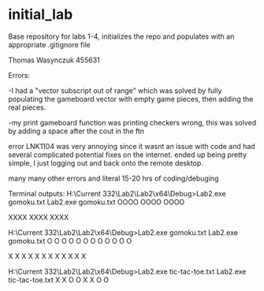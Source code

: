 # initial_lab
Base repository for labs 1-4, initializes the repo and populates with an appropriate .gitignore file

Thomas Wasynczuk 455631

Errors:

-I had a "vector subscript out of range" which was solved by fully populating the gameboard vector with empty game pieces, then adding the real pieces.

-my print gameboard function was printing checkers wrong, this was solved by adding a space after the cout in the ftn

error LNK1104 was very annoying since it wasnt an issue with code and had several complicated potential fixes on the internet. ended up being pretty simple, I just logging out and back onto the remote desktop.

many many other errors and literal 15-20 hrs of coding/debuging

Terminal outputs: H:\Current 332\Lab2\Lab2\x64\Debug>Lab2.exe gomoku.txt Lab2.exe gomoku.txt OOOO OOOO OOOO

XXXX XXXX XXXX

H:\Current 332\Lab2\Lab2\x64\Debug>Lab2.exe gomoku.txt Lab2.exe gomoku.txt O O O O O O O O O O O O

X X X X X X X X X X X X

H:\Current 332\Lab2\Lab2\x64\Debug>Lab2.exe tic-tac-toe.txt Lab2.exe tic-tac-toe.txt X X O O X X O O
